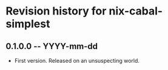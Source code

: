 # Revision history for nix-cabal-simplest

## 0.1.0.0 -- YYYY-mm-dd

* First version. Released on an unsuspecting world.
